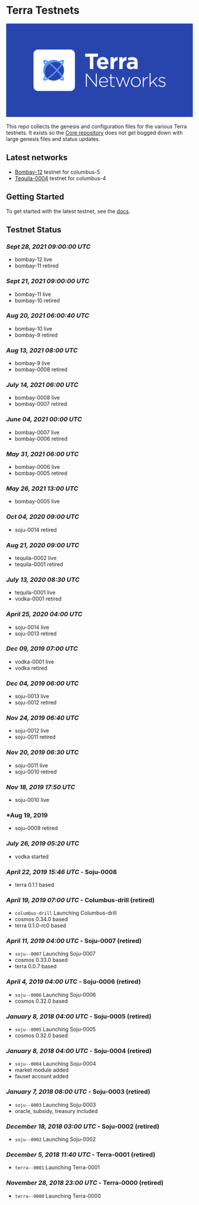 # Terra Testnets
![banner](./terra-networks.png)

This repo collects the genesis and configuration files for the various Terra testnets. 
It exists so the [Core repository](https://github.com/terra-money/core) does not get bogged down with large genesis files and status updates.

## Latest networks

* [Bombay-12](./bombay-12) testnet for columbus-5
* [Tequila-0004](./tequila-0004) testnet for columbus-4 

## Getting Started

To get started with the latest testnet, see the
[docs](https://docs.terra.money/node/join-network.html#joining-a-network).

## Testnet Status

### *Sept 28, 2021 09:00:00 UTC*
- bombay-12 live
- bombay-11 retired

### *Sept 21, 2021 09:00:00 UTC*
- bombay-11 live
- bombay-10 retired
  
### *Aug 20, 2021 06:00:40 UTC*
- bombay-10 live
- bombay-9 retired

### *Aug 13, 2021 08:00 UTC*
- bombay-9 live
- bombay-0008 retired

### *July 14, 2021 06:00 UTC*
- bombay-0008 live
- bombay-0007 retired

### *June 04, 2021 00:00 UTC*
- bombay-0007 live
- bombay-0006 retired

### *May 31, 2021 06:00 UTC*
- bombay-0006 live
- bombay-0005 retired

### *May 26, 2021 13:00 UTC* 
- bombay-0005 live

### *Oct 04, 2020 09:00 UTC*
- soju-0014 retired

### *Aug 21, 2020 09:00 UTC*
- tequila-0002 live
- tequila-0001 retired

### *July 13, 2020 08:30 UTC*
- tequila-0001 live
- vodka-0001 retired

### *April 25, 2020 04:00 UTC*
- soju-0014 live
- soju-0013 retired

### *Dec 09, 2019 07:00 UTC*
- vodka-0001 live
- vodka      retired

### *Dec 04, 2019 06:00 UTC*
- soju-0013 live
- soju-0012 retired

### *Nov 24, 2019 06:40 UTC*
- soju-0012 live
- soju-0011 retired

### *Nov 20, 2019 06:30 UTC*
- soju-0011 live
- soju-0010 retired

### *Nov 18, 2019 17:50 UTC*
- soju-0010 live

### *Aug 19, 2019
- soju-0009 retired

### *July 26, 2019 05:20 UTC*
- vodka started

### *April 22, 2019 15:46 UTC* - Soju-0008
- terra 0.1.1 based

### *April 19, 2019 07:00 UTC* - Columbus-drill (retired)

- `columbus-drill` Launching Columbus-drill
- cosmos 0.34.0 based
- terra 0.1.0-rc0 based

### *April 11, 2019 04:00 UTC* - Soju-0007 (retired)

- `soju--0007` Launching Soju-0007
- cosmos 0.33.0 based
- terra 0.0.7 based


### *April 4, 2019 04:00 UTC* - Soju-0006 (retired)

- `soju--0006` Launching Soju-0006
- cosmos 0.32.0 based

### *January 8, 2018 04:00 UTC* - Soju-0005 (retired)

- `soju--0005` Launching Soju-0005
- cosmos 0.32.0 based

### *January 8, 2018 04:00 UTC* - Soju-0004 (retired)

- `soju--0004` Launching Soju-0004
- market module added
- fauset account added

### *January 7, 2018 08:00 UTC* - Soju-0003 (retired)

- `soju--0003` Launching Soju-0003
- oracle, subsidy, treasury included

### *December 18, 2018 03:00 UTC* - Soju-0002 (retired)

- `soju--0002` Launching Soju-0002

### *December 5, 2018 11:40 UTC* - Terra-0001 (retired)

- `terra--0001` Launching Terra-0001

### *November 28, 2018 23:00 UTC* - Terra-0000 (retired)

- `terra--0000` Launching Terra-0000

